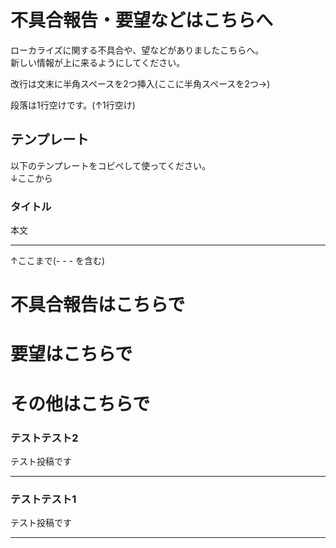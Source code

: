 不具合報告・要望などはこちらへ
============
ローカライズに関する不具合や、望などがありましたこちらへ。  
新しい情報が上に来るようにしてください。

改行は文末に半角スペースを2つ挿入(ここに半角スペースを2つ→)  

段落は1行空けです。(↑1行空け)

テンプレート
---------

以下のテンプレートをコピペして使ってください。  
↓ここから
### タイトル
本文
- - -
↑ここまで(- - - を含む)

不具合報告はこちらで
===============



要望はこちらで
===========



その他はこちらで
============
### テストテスト2
テスト投稿です
- - -

### テストテスト1
テスト投稿です
- - -